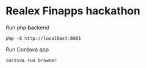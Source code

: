 # Realex Finapps hackathon

Run php backend

	php -S http://localhost:8001

Run Cordova app

	cordova run browser

